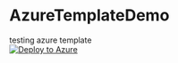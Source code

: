 # AzureTemplateDemo
testing azure template   
[![Deploy to Azure](https://aka.ms/deploytoazurebutton)](https://portal.azure.com/#create/Microsoft.Template/uri/https%3A%2F%2Fraw.githubusercontent.com%2F0xMSDN%2Fbuidl-4arbitrum%2Fmain%2Ftemplate.json)
